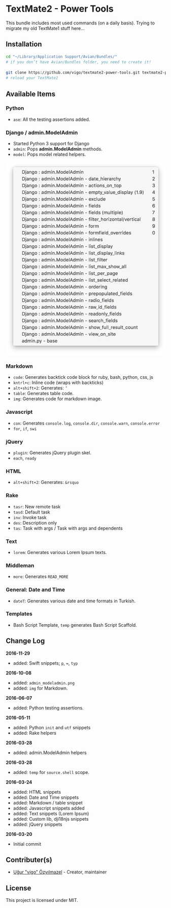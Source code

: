 # TextMate2 - Power Tools

This bundle includes most used commands (on a daily basis). Trying to migrate
my old TextMate1 stuff here...

## Installation

```bash
cd "~/Library/Application Support/Avian/Bundles/"
# if you don’t have Avian/Bundles folder, you need to create it!

git clone https://github.com/vigo/textmate2-power-tools.git textmate2-power-tools.tmbundle
# reload your TextMate2
```

## Available Items

### Python

* `ase`: All the testing assertions added. 

### Django / admin.ModelAdmin

* Started Python 3 support for Django
* `admin`: Pops **admin.ModelAdmin** methods.
* `model`: Pops model related helpers.

![admin.ModelAdmin](Screens/admin_modeladmin.png)


### Markdown

* `code`: Generates backtick code block for ruby, bash, python, css, js
* `kntrl+c`: Inline code (wraps with backticks)
* `alt+shift+2`: Generates: `’`
* `table`: Generates table code.
* `img`: Generates code for markdown image.

### Javascript

* `con`: Generates `console.log`, `console.dir`, `console.warn`, `console.error`
* `for`, `if`, `swi`

### jQuery

* `plugin`: Generates jQuery plugin skel.
* `each`, `ready`

### HTML

* `alt+shift+2`: Generates: `&rsquo`

### Rake

* `tasr`: New remote task
* `tasd`: Default task
* `inv`: Invoke task
* `des`: Description only
* `tas`: Task with args / Task with args and dependents

### Text

* `lorem`: Generates various Lorem Ipsum texts.

### Middleman

* `more`: Generates `READ_MORE`

### General: Date and Time

* `dateT`: Generates various date and time formats in Turkish.

### Templates

* Bash Script Template, `temp` generates Bash Script Scaffold.

## Change Log

**2016-11-29**

* added: Swift snippets; `p`, `=`, `typ`

**2016-10-08**

* added: `admin_modeladmin.png`
* added: `img` for Markdown.

**2016-06-07**

* added: Python testing assertions.

**2016-05-11**

* added: Python `init` and `utf` snippets
* added: Rake helpers

**2016-03-28**

* added: admin.ModelAdmin helpers

**2016-03-28**

* added: `temp` for `source.shell` scope.

**2016-03-24**

* added: HTML snippets
* added: Date and Time snippets
* added: Markdown / table snippet
* added: Javascript snippets added
* added: Text snippets (Lorem Ipsum)
* added: Custom lib, dji18njs snippets
* added: jQuery snippets

**2016-03-20**

* Initial commit

## Contributer(s)

* [Uğur "vigo" Özyılmazel][contributer-01] - Creator, maintainer

## License

This project is licensed under MIT.

[contributer-01]: https://github.com/vigo
